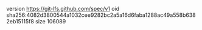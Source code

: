 version https://git-lfs.github.com/spec/v1
oid sha256:4082d3800544a1032cee9282bc2a5a16d6faba1288ac49a558b6382eb15115f8
size 106089
